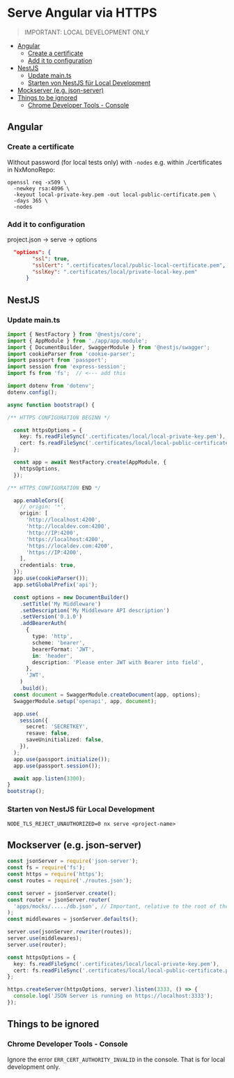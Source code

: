 # Serve Angular via HTTPS

> IMPORTANT: LOCAL DEVELOPMENT ONLY

<!-- @import "[TOC]" {cmd="toc" depthFrom=2 depthTo=6 orderedList=false} -->

<!-- code_chunk_output -->

- [Angular](#angular)
  - [Create a certificate](#create-a-certificate)
  - [Add it to configuration](#add-it-to-configuration)
- [NestJS](#nestjs)
  - [Update main.ts](#update-maints)
  - [Starten von NestJS für Local Development](#starten-von-nestjs-für-local-development)
- [Mockserver (e.g. json-server)](#mockserver-eg-json-server)
- [Things to be ignored](#things-to-be-ignored)
  - [Chrome Developer Tools - Console](#chrome-developer-tools---console)

<!-- /code_chunk_output -->

## Angular

### Create a certificate

Without password (for local tests only) with `-nodes` e.g. within ./certificates in NxMonoRepo:

```shell
openssl req -x509 \
  -newkey rsa:4096 \
  -keyout local-private-key.pem -out local-public-certificate.pem \
  -days 365 \
  -nodes
```

### Add it to configuration

project.json -> serve -> options

```json
  "options": {
        "ssl": true,
        "sslCert": ".certificates/local/public-local-certificate.pem",
        "sslKey": ".certificates/local/private-local-key.pem"
      }
```

## NestJS

### Update main.ts

```typescript
import { NestFactory } from '@nestjs/core';
import { AppModule } from './app/app.module';
import { DocumentBuilder, SwaggerModule } from '@nestjs/swagger';
import cookieParser from 'cookie-parser';
import passport from 'passport';
import session from 'express-session';
import fs from 'fs';  // <--- add this

import dotenv from 'dotenv';
dotenv.config();

async function bootstrap() {

/** HTTPS CONFIGURATION BEGINN */

  const httpsOptions = {
    key: fs.readFileSync('.certificates/local/local-private-key.pem'),
    cert: fs.readFileSync('.certificates/local/local-public-certificate.pem'),
  };

  const app = await NestFactory.create(AppModule, {
    httpsOptions,
  });

/** HTTPS CONFIGURATION END */

  app.enableCors({
    // origin: '*',
    origin: [
      'http://localhost:4200',
      'http://localdev.com:4200',
      'http://IP:4200',
      'https://localhost:4200',
      'https://localdev.com:4200',
      'https://IP:4200',
    ],
    credentials: true,
  });
  app.use(cookieParser());
  app.setGlobalPrefix('api');

  const options = new DocumentBuilder()
    .setTitle('My Middleware')
    .setDescription('My Middleware API description')
    .setVersion('0.1.0')
    .addBearerAuth(
      {
        type: 'http',
        scheme: 'bearer',
        bearerFormat: 'JWT',
        in: 'header',
        description: 'Please enter JWT with Bearer into field',
      },
      'JWT',
    )
    .build();
  const document = SwaggerModule.createDocument(app, options);
  SwaggerModule.setup('openapi', app, document);

  app.use(
    session({
      secret: 'SECRETKEY',
      resave: false,
      saveUninitialized: false,
    }),
  );
  app.use(passport.initialize());
  app.use(passport.session());

  await app.listen(3300);
}
bootstrap();
```

### Starten von NestJS für Local Development

```shell
NODE_TLS_REJECT_UNAUTHORIZED=0 nx serve <project-name>
```

## Mockserver (e.g. json-server)

```typescript
const jsonServer = require('json-server');
const fs = require('fs');
const https = require('https');
const routes = require('./routes.json');

const server = jsonServer.create();
const router = jsonServer.router(
  'apps/mocks/...../db.json', // Important, relative to the root of the project
);
const middlewares = jsonServer.defaults();

server.use(jsonServer.rewriter(routes));
server.use(middlewares);
server.use(router);

const httpsOptions = {
  key: fs.readFileSync('.certificates/local/local-private-key.pem'),
  cert: fs.readFileSync('.certificates/local/local-public-certificate.pem'),
};

https.createServer(httpsOptions, server).listen(3333, () => {
  console.log('JSON Server is running on https://localhost:3333');
});
```

## Things to be ignored

### Chrome Developer Tools - Console

Ignore the error `ERR_CERT_AUTHORITY_INVALID` in the console. That is for local development only.
